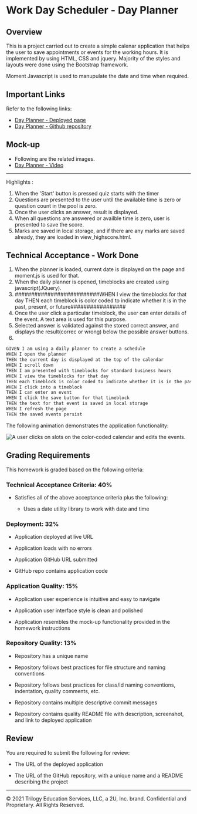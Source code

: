 # Work Day Scheduler - Day Planner

## Overview
This is a project carried out to create a simple calenar application that helps the user to save appointments or events for the working hours. It is implemented by using HTML, CSS and jquery. Majority of the styles and layouts were done using the Bootstrap framework.

Moment Javascript is used to manupulate the date and time when required.

## Important Links
Refer to the following links:
* [Day Planner - Deployed page](ttps://vish-opatha.github.io/day-planner/)
* [Day Planner - Github repository](https://github.com/vish-opatha/day-planner)

## Mock-up
* Following are the related images.
* [Day Planner - Video](https://drive.google.com/file/d/1nl-SqQ4iny6qRsCnynR8jLN_oSMIMh-a/view?usp=sharing)
---
Highlights :
  1. When the 'Start' button is pressed quiz starts with the timer
  2. Questions are presented to the user until the available time is zero or question count in the pool is zero.
  3. Once the user clicks an answer, result is displayed.
  4. When all questions are answered or availble time is zero, user is presented to save the score.
  5. Marks are saved in local storage, and if there are any marks are saved already, they are loaded in view_highscore.html.

## Technical Acceptance - Work Done
1. When the planner is loaded,  current date is displayed on the page and moment.js is used for that.
2. When the daily planner is opened, timeblocks are created using javascript(JQuery).
3. ##########################WHEN I view the timeblocks for that day
THEN each timeblock is color coded to indicate whether it is in the past, present, or future#################
4. Once the user click a particular timeblock, the user can enter details of the event. A text area is used for this purpose.
5. Selected answer is validated against the stored correct answer, and displays the result(correc or wrong) below the possible answer buttons.
4.

```md
GIVEN I am using a daily planner to create a schedule
WHEN I open the planner
THEN the current day is displayed at the top of the calendar
WHEN I scroll down
THEN I am presented with timeblocks for standard business hours
WHEN I view the timeblocks for that day
THEN each timeblock is color coded to indicate whether it is in the past, present, or future
WHEN I click into a timeblock
THEN I can enter an event
WHEN I click the save button for that timeblock
THEN the text for that event is saved in local storage
WHEN I refresh the page
THEN the saved events persist
```

The following animation demonstrates the application functionality:

![A user clicks on slots on the color-coded calendar and edits the events.](./Assets/05-third-party-apis-homework-demo.gif)


## Grading Requirements

This homework is graded based on the following criteria: 

### Technical Acceptance Criteria: 40%

* Satisfies all of the above acceptance criteria plus the following:

  * Uses a date utility library to work with date and time

### Deployment: 32%

* Application deployed at live URL

* Application loads with no errors

* Application GitHub URL submitted

* GitHub repo contains application code

### Application Quality: 15%

* Application user experience is intuitive and easy to navigate

* Application user interface style is clean and polished

* Application resembles the mock-up functionality provided in the homework instructions

### Repository Quality: 13%

* Repository has a unique name

* Repository follows best practices for file structure and naming conventions

* Repository follows best practices for class/id naming conventions, indentation, quality comments, etc.

* Repository contains multiple descriptive commit messages

* Repository contains quality README file with description, screenshot, and link to deployed application

## Review

You are required to submit the following for review:

* The URL of the deployed application

* The URL of the GitHub repository, with a unique name and a README describing the project

- - -
© 2021 Trilogy Education Services, LLC, a 2U, Inc. brand. Confidential and Proprietary. All Rights Reserved.
